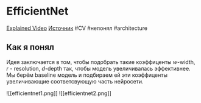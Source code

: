 # EfficientNet
[Explained Video](https://www.youtube.com/watch?v=3svIm5UC94I&t=123s)
[Источник](https://arxiv.org/pdf/1905.11946.pdf)
#CV #непонял  #architecture 
## Как я понял
Идея заключается в том, чтобы подобрать такие коэффиценты $w$-width,  $r$ - resolution, $d$-depth так, чтобы модель увеличивалась эффективнее. Мы берём baseline модель и подбираем ей эти коэффиценты увеличивающие соответсвующую часть нейросети.

![[efficientnet1.png]]
![[efficientnet2.png]]